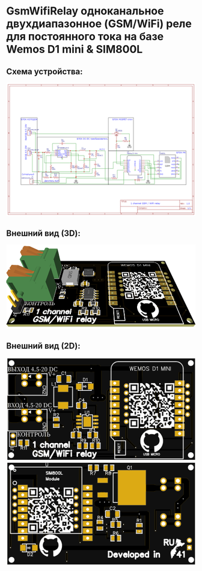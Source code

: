 # GsmWifiRelay одноканальное двухдиапазонное (GSM/WiFi) реле для постоянного тока на базе Wemos D1 mini & SIM800L
## Схема устройства:
<img src="./schematic.png">

## Внешний вид (3D):
<img src="./preview.png">

## Внешний вид (2D):
<img src="./top.png">
<img src="./bottom.png">
